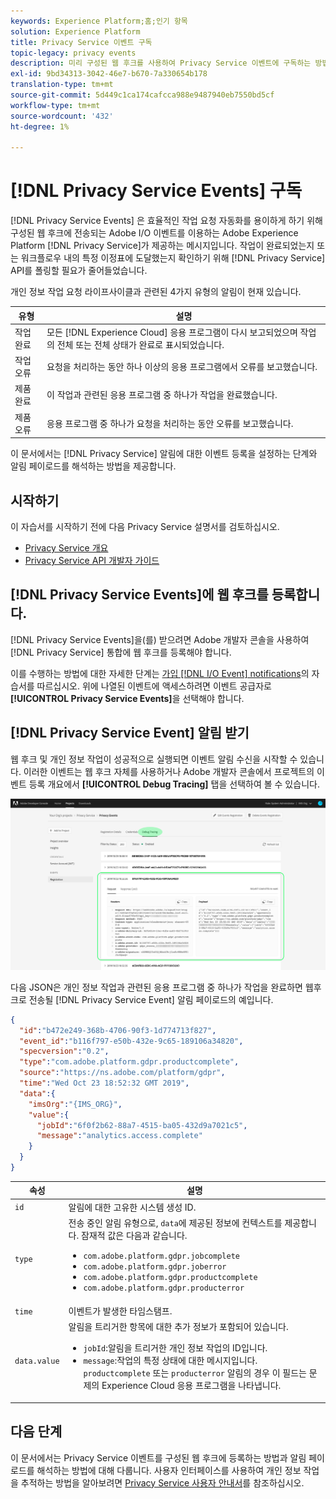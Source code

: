 ```yaml
---
keywords: Experience Platform;홈;인기 항목
solution: Experience Platform
title: Privacy Service 이벤트 구독
topic-legacy: privacy events
description: 미리 구성된 웹 후크를 사용하여 Privacy Service 이벤트에 구독하는 방법을 알아봅니다.
exl-id: 9bd34313-3042-46e7-b670-7a330654b178
translation-type: tm+mt
source-git-commit: 5d449c1ca174cafcca988e9487940eb7550bd5cf
workflow-type: tm+mt
source-wordcount: '432'
ht-degree: 1%

---
```


# [!DNL Privacy Service Events] 구독

[!DNL Privacy Service Events] 은 효율적인 작업 요청 자동화를 용이하게 하기 위해 구성된 웹 후크에 전송되는 Adobe I/O 이벤트를 이용하는 Adobe Experience Platform [!DNL Privacy Service]가 제공하는 메시지입니다. 작업이 완료되었는지 또는 워크플로우 내의 특정 이정표에 도달했는지 확인하기 위해 [!DNL Privacy Service] API를 폴링할 필요가 줄어들었습니다.

개인 정보 작업 요청 라이프사이클과 관련된 4가지 유형의 알림이 현재 있습니다.

| 유형 | 설명 |
| --- | --- |
| 작업 완료 | 모든 [!DNL Experience Cloud] 응용 프로그램이 다시 보고되었으며 작업의 전체 또는 전체 상태가 완료로 표시되었습니다. |
| 작업 오류 | 요청을 처리하는 동안 하나 이상의 응용 프로그램에서 오류를 보고했습니다. |
| 제품 완료 | 이 작업과 관련된 응용 프로그램 중 하나가 작업을 완료했습니다. |
| 제품 오류 | 응용 프로그램 중 하나가 요청을 처리하는 동안 오류를 보고했습니다. |

이 문서에서는 [!DNL Privacy Service] 알림에 대한 이벤트 등록을 설정하는 단계와 알림 페이로드를 해석하는 방법을 제공합니다.

## 시작하기

이 자습서를 시작하기 전에 다음 Privacy Service 설명서를 검토하십시오.

* [Privacy Service 개요](./home.md)
* [Privacy Service API 개발자 가이드](./api/getting-started.md)

## [!DNL Privacy Service Events]에 웹 후크를 등록합니다.

[!DNL Privacy Service Events]을(를) 받으려면 Adobe 개발자 콘솔을 사용하여 [!DNL Privacy Service] 통합에 웹 후크를 등록해야 합니다.

이를 수행하는 방법에 대한 자세한 단계는 [가입 [!DNL I/O Event] notifications](../observability/notifications/subscribe.md)의 자습서를 따르십시오. 위에 나열된 이벤트에 액세스하려면 이벤트 공급자로 **[!UICONTROL Privacy Service Events]**&#x200B;을 선택해야 합니다.

## [!DNL Privacy Service Event] 알림 받기

웹 후크 및 개인 정보 작업이 성공적으로 실행되면 이벤트 알림 수신을 시작할 수 있습니다. 이러한 이벤트는 웹 후크 자체를 사용하거나 Adobe 개발자 콘솔에서 프로젝트의 이벤트 등록 개요에서 **[!UICONTROL Debug Tracing]** 탭을 선택하여 볼 수 있습니다.

![](images/privacy-events/debug-tracing.png)

다음 JSON은 개인 정보 작업과 관련된 응용 프로그램 중 하나가 작업을 완료하면 웹후크로 전송될 [!DNL Privacy Service Event] 알림 페이로드의 예입니다.

```json
{
  "id":"b472e249-368b-4706-90f3-1d774713f827",
  "event_id":"b116f797-e50b-432e-9c65-189106a34820",
  "specversion":"0.2",
  "type":"com.adobe.platform.gdpr.productcomplete",
  "source":"https://ns.adobe.com/platform/gdpr",
  "time":"Wed Oct 23 18:52:32 GMT 2019",
  "data":{
    "imsOrg":"{IMS_ORG}",
    "value":{
      "jobId":"6f0f2b62-88a7-4515-ba05-432d9a7021c5",
      "message":"analytics.access.complete"
    }
  }
}
```

| 속성 | 설명 |
| --- | --- |
| `id` | 알림에 대한 고유한 시스템 생성 ID. |
| `type` | 전송 중인 알림 유형으로, `data`에 제공된 정보에 컨텍스트를 제공합니다. 잠재적 값은 다음과 같습니다. <ul><li>`com.adobe.platform.gdpr.jobcomplete`</li><li>`com.adobe.platform.gdpr.joberror`</li><li>`com.adobe.platform.gdpr.productcomplete`</li><li>`com.adobe.platform.gdpr.producterror`</li></ul> |
| `time` | 이벤트가 발생한 타임스탬프. |
| `data.value` | 알림을 트리거한 항목에 대한 추가 정보가 포함되어 있습니다. <ul><li>`jobId`:알림을 트리거한 개인 정보 작업의 ID입니다.</li><li>`message`:작업의 특정 상태에 대한 메시지입니다. `productcomplete` 또는 `producterror` 알림의 경우 이 필드는 문제의 Experience Cloud 응용 프로그램을 나타냅니다.</li></ul> |

## 다음 단계

이 문서에서는 Privacy Service 이벤트를 구성된 웹 후크에 등록하는 방법과 알림 페이로드를 해석하는 방법에 대해 다룹니다. 사용자 인터페이스를 사용하여 개인 정보 작업을 추적하는 방법을 알아보려면 [Privacy Service 사용자 안내서](./ui/user-guide.md)를 참조하십시오.
